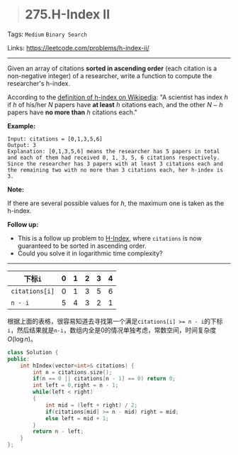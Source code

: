 > # 275.H-Index II

Tags: `Medium` `Binary Search`

Links: https://leetcode.com/problems/h-index-ii/

-------

Given an array of citations **sorted in ascending order** (each citation is a non-negative integer) of a researcher, write a function to compute the researcher's h-index.

According to the [definition of h-index on Wikipedia](https://en.wikipedia.org/wiki/H-index): "A scientist has index *h* if *h* of his/her *N* papers have **at least** *h* citations each, and the other *N − h* papers have **no more than** *h* citations each."

**Example:**

```
Input: citations = [0,1,3,5,6]
Output: 3 
Explanation: [0,1,3,5,6] means the researcher has 5 papers in total and each of them had received 0, 1, 3, 5, 6 citations respectively. Since the researcher has 3 papers with at least 3 citations each and the remaining two with no more than 3 citations each, her h-index is 3.
```

**Note:**

If there are several possible values for *h*, the maximum one is taken as the h-index.

**Follow up:**

- This is a follow up problem to [H-Index](https://leetcode.com/problems/h-index/description/), where `citations` is now guaranteed to be sorted in ascending order.
- Could you solve it in logarithmic time complexity?

------

| 下标`i`        | 0    | 1    | 2    | 3    | 4    |
| -------------- | ---- | ---- | ---- | ---- | ---- |
| `citations[i]` | 0    | 1    | 3    | 5    | 6    |
| `n - i`        | 5    | 4    | 3    | 2    | 1    |

根据上面的表格，很容易知道去寻找第一个满足`citations[i] >= n - i`的下标`i`，然后结果就是`n-i`，数组内全是0的情况单独考虑，常数空间，时间复杂度$O(\log n)$。

```c++
class Solution {
public:
    int hIndex(vector<int>& citations) {
        int n = citations.size();
        if(n == 0 || citations[n - 1] == 0) return 0;
        int left = 0,right = n - 1;
        while(left < right)
        {
            int mid = (left + right) / 2;
            if(citations[mid] >= n - mid) right = mid;
            else left = mid + 1;
        }
        return n - left;
    }
};
```


